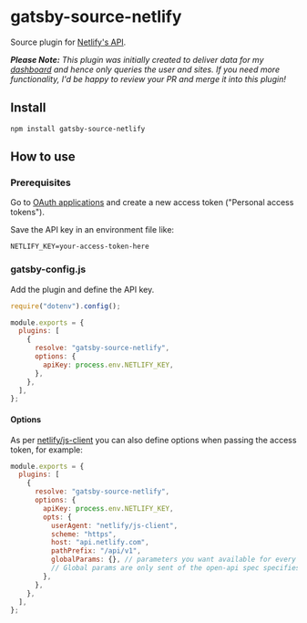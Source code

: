 # gatsby-source-netlify

Source plugin for [Netlify's API](https://www.netlify.com/docs/api/).

_**Please Note:** This plugin was initially created to deliver data for my [dashboard](https://github.com/LekoArts/gatsby-themes/tree/master/themes/gatsby-theme-status-dashboard) and hence only queries the user and sites. If you need more functionality, I'd be happy to review your PR and merge it into this plugin!_

## Install

```shell
npm install gatsby-source-netlify
```

## How to use

### Prerequisites

Go to [OAuth applications](https://app.netlify.com/account/applications) and create a new access token ("Personal access tokens").

Save the API key in an environment file like:

```
NETLIFY_KEY=your-access-token-here
```

### gatsby-config.js

Add the plugin and define the API key.

```js
require("dotenv").config();

module.exports = {
  plugins: [
    {
      resolve: "gatsby-source-netlify",
      options: {
        apiKey: process.env.NETLIFY_KEY,
      },
    },
  ],
};
```

#### Options

As per [netlify/js-client](https://github.com/netlify/js-client#api) you can also define options when passing the access token, for example:

```js
module.exports = {
  plugins: [
    {
      resolve: "gatsby-source-netlify",
      options: {
        apiKey: process.env.NETLIFY_KEY,
        opts: {
          userAgent: "netlify/js-client",
          scheme: "https",
          host: "api.netlify.com",
          pathPrefix: "/api/v1",
          globalParams: {}, // parameters you want available for every request.
          // Global params are only sent of the open-api spec specifies the provided params.
        },
      },
    },
  ],
};
```
